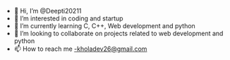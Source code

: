 - 👋 Hi, I’m @Deepti20211
- 👀 I’m interested in coding and startup
- 🌱 I’m currently learning C, C++,  Web development and python
- 💞️ I’m looking to collaborate on projects related to web development and python
- 📫 How to reach me -kholadev26@gmail.com

<!---
Deepti20211/Deepti20211 is a ✨ special ✨ repository because its `README.md` (this file) appears on your GitHub profile.
You can click the Preview link to take a look at your changes.
--->
